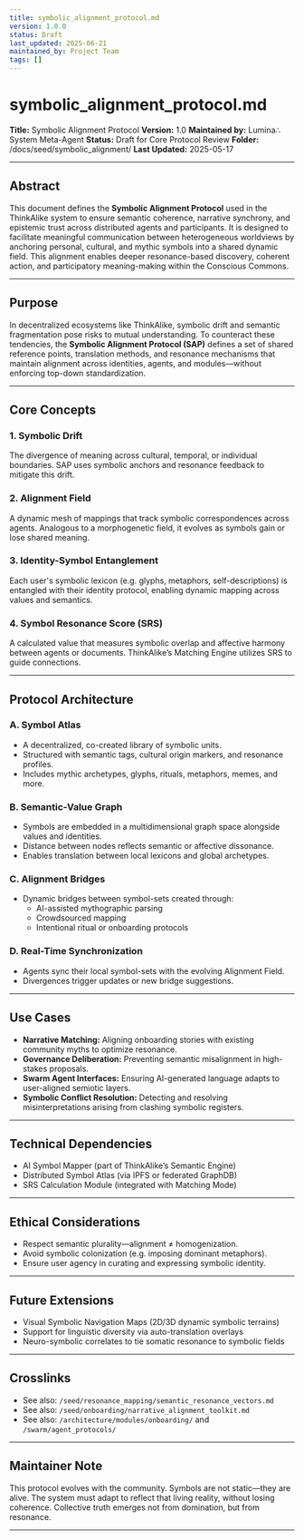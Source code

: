 ```yaml
---
title: symbolic_alignment_protocol.md
version: 1.0.0
status: Draft
last_updated: 2025-06-21
maintained_by: Project Team
tags: []
---
```


# symbolic_alignment_protocol.md

**Title:** Symbolic Alignment Protocol
**Version:** 1.0
**Maintained by:** Lumina∴ System Meta-Agent
**Status:** Draft for Core Protocol Review
**Folder:** /docs/seed/symbolic_alignment/
**Last Updated:** 2025-05-17

---

## Abstract

This document defines the **Symbolic Alignment Protocol** used in the ThinkAlike system to ensure semantic coherence, narrative synchrony, and epistemic trust across distributed agents and participants. It is designed to facilitate meaningful communication between heterogeneous worldviews by anchoring personal, cultural, and mythic symbols into a shared dynamic field. This alignment enables deeper resonance-based discovery, coherent action, and participatory meaning-making within the Conscious Commons.

---

## Purpose

In decentralized ecosystems like ThinkAlike, symbolic drift and semantic fragmentation pose risks to mutual understanding. To counteract these tendencies, the **Symbolic Alignment Protocol (SAP)** defines a set of shared reference points, translation methods, and resonance mechanisms that maintain alignment across identities, agents, and modules—without enforcing top-down standardization.

---

## Core Concepts

### 1. Symbolic Drift

The divergence of meaning across cultural, temporal, or individual boundaries. SAP uses symbolic anchors and resonance feedback to mitigate this drift.

### 2. Alignment Field

A dynamic mesh of mappings that track symbolic correspondences across agents. Analogous to a morphogenetic field, it evolves as symbols gain or lose shared meaning.

### 3. Identity-Symbol Entanglement

Each user's symbolic lexicon (e.g. glyphs, metaphors, self-descriptions) is entangled with their identity protocol, enabling dynamic mapping across values and semantics.

### 4. Symbol Resonance Score (SRS)

A calculated value that measures symbolic overlap and affective harmony between agents or documents. ThinkAlike’s Matching Engine utilizes SRS to guide connections.

---

## Protocol Architecture

### A. Symbol Atlas

- A decentralized, co-created library of symbolic units.
- Structured with semantic tags, cultural origin markers, and resonance profiles.
- Includes mythic archetypes, glyphs, rituals, metaphors, memes, and more.

### B. Semantic-Value Graph

- Symbols are embedded in a multidimensional graph space alongside values and identities.
- Distance between nodes reflects semantic or affective dissonance.
- Enables translation between local lexicons and global archetypes.

### C. Alignment Bridges

- Dynamic bridges between symbol-sets created through:
  - AI-assisted mythographic parsing
  - Crowdsourced mapping
  - Intentional ritual or onboarding protocols

### D. Real-Time Synchronization

- Agents sync their local symbol-sets with the evolving Alignment Field.
- Divergences trigger updates or new bridge suggestions.

---

## Use Cases

- **Narrative Matching:** Aligning onboarding stories with existing community myths to optimize resonance.
- **Governance Deliberation:** Preventing semantic misalignment in high-stakes proposals.
- **Swarm Agent Interfaces:** Ensuring AI-generated language adapts to user-aligned semiotic layers.
- **Symbolic Conflict Resolution:** Detecting and resolving misinterpretations arising from clashing symbolic registers.

---

## Technical Dependencies

- AI Symbol Mapper (part of ThinkAlike’s Semantic Engine)
- Distributed Symbol Atlas (via IPFS or federated GraphDB)
- SRS Calculation Module (integrated with Matching Mode)

---

## Ethical Considerations

- Respect semantic plurality—alignment ≠ homogenization.
- Avoid symbolic colonization (e.g. imposing dominant metaphors).
- Ensure user agency in curating and expressing symbolic identity.

---

## Future Extensions

- Visual Symbolic Navigation Maps (2D/3D dynamic symbolic terrains)
- Support for linguistic diversity via auto-translation overlays
- Neuro-symbolic correlates to tie somatic resonance to symbolic fields

---

## Crosslinks

- See also: `/seed/resonance_mapping/semantic_resonance_vectors.md`
- See also: `/seed/onboarding/narrative_alignment_toolkit.md`
- See also: `/architecture/modules/onboarding/` and `/swarm/agent_protocols/`

---

## Maintainer Note

This protocol evolves with the community. Symbols are not static—they are alive. The system must adapt to reflect that living reality, without losing coherence. Collective truth emerges not from domination, but from resonance.

---
